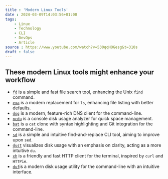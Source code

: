 ```yaml
---
title : 'Modern Linux Tools'
date : 2024-03-09T14:03:56+01:00
tags:
    - Linux
    - Technology
    - CLI
    - DevOps
    - Article
source : https://www.youtube.com/watch?v=530qqHOGesg&t=310s
draft : false
---
```

    
## These modern Linux tools might enhance your workflow
- [`fd`](https://github.com/sharkdp/fd) is a simple and fast file search tool, enhancing the Unix `find` command.
- [`exa`](https://github.com/ogham/exa) is a modern replacement for `ls`, enhancing file listing with better defaults.
- [`dog`](https://github.com/ogham/dog) is a modern, feature-rich DNS client for the command-line.
- [`ncdu`](https://github.com/rofl0r/ncdu) is a console disk usage analyzer for quick space management.
- [`bat`](https://github.com/sharkdp/bat) is a `cat` clone with syntax highlighting and Git integration for the command-line.
- [`sd`](https://github.com/chmln/sd) is a simple and intuitive find-and-replace CLI tool, aiming to improve upon `sed`.
- [`dust`](https://github.com/bootandy/dust) visualizes disk usage with an emphasis on clarity, acting as a more intuitive `du`.
- [`xh`](https://github.com/ducaale/xh) is a friendly and fast HTTP client for the terminal, inspired by `curl` and `HTTPie`.
- [`duf`](https://github.com/muesli/duf)is a modern disk usage utility for the command-line with an intuitive interface.
